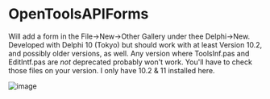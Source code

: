 # OpenToolsAPIForms
Will add a form in the File->New->Other Gallery under thee Delphi->New. Developed with Delphi 10 (Tokyo) but should work with at least Version 10.2, and possibly older versions, as well.
Any version where ToolsInf.pas and EditIntf.pas are *not* deprecated probably won't work. You'll have to check those files on your version. I only have 10.2 & 11 installed here.

![image](https://github.com/ntavendale/OpenToolsAPIForms/assets/38380983/708ee56b-2b2b-4e14-a637-4bb123f86926)

